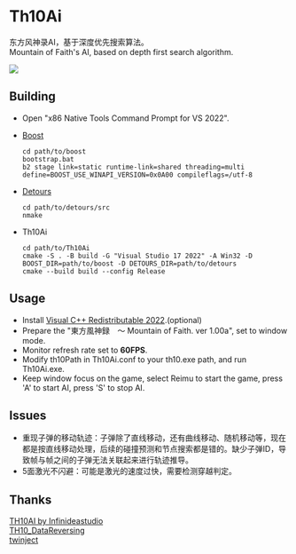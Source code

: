 # Th10Ai

东方风神录AI，基于深度优先搜索算法。<br />
Mountain of Faith's AI, based on depth first search algorithm.<br />

![](https://github.com/rebuildworld/Th10Ai/blob/master/1.png)

## Building

* Open "x86 Native Tools Command Prompt for VS 2022".<br />
* [Boost](https://www.boost.org)<br />
	```
	cd path/to/boost
	bootstrap.bat
	b2 stage link=static runtime-link=shared threading=multi define=BOOST_USE_WINAPI_VERSION=0x0A00 compileflags=/utf-8
	```

* [Detours](https://github.com/microsoft/detours)<br />
	```
	cd path/to/detours/src
	nmake
	```

* Th10Ai<br />
	```
	cd path/to/Th10Ai
	cmake -S . -B build -G "Visual Studio 17 2022" -A Win32 -D BOOST_DIR=path/to/boost -D DETOURS_DIR=path/to/detours
	cmake --build build --config Release
	```

## Usage

* Install [Visual C++ Redistributable 2022](https://learn.microsoft.com/en-us/cpp/windows/latest-supported-vc-redist?view=msvc-170).(optional)<br />
* Prepare the "東方風神録　～ Mountain of Faith. ver 1.00a", set to window mode.<br />
* Monitor refresh rate set to __60FPS__.<br />
* Modify th10Path in Th10Ai.conf to your th10.exe path, and run Th10Ai.exe.<br />
* Keep window focus on the game, select Reimu to start the game, press 'A' to start AI, press 'S' to stop AI.<br />

## Issues

* 重现子弹的移动轨迹：子弹除了直线移动，还有曲线移动、随机移动等，现在都是按直线移动处理，后续的碰撞预测和节点搜索都是错的。缺少子弹ID，导致帧与帧之间的子弹无法关联起来进行轨迹推导。<br />
* 5面激光不闪避：可能是激光的速度过快，需要检测穿越判定。<br />

## Thanks

[TH10AI by Infinideastudio](https://github.com/Infinideastudio/TH10AI)<br />
[TH10_DataReversing](https://github.com/binvec/TH10_DataReversing)<br />
[twinject](https://github.com/Netdex/twinject)<br />
